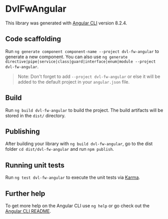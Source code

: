 # DvlFwAngular

This library was generated with [Angular CLI](https://github.com/angular/angular-cli) version 8.2.4.

## Code scaffolding

Run `ng generate component component-name --project dvl-fw-angular` to generate a new component. You can also use `ng generate directive|pipe|service|class|guard|interface|enum|module --project dvl-fw-angular`.
> Note: Don't forget to add `--project dvl-fw-angular` or else it will be added to the default project in your `angular.json` file. 

## Build

Run `ng build dvl-fw-angular` to build the project. The build artifacts will be stored in the `dist/` directory.

## Publishing

After building your library with `ng build dvl-fw-angular`, go to the dist folder `cd dist/dvl-fw-angular` and run `npm publish`.

## Running unit tests

Run `ng test dvl-fw-angular` to execute the unit tests via [Karma](https://karma-runner.github.io).

## Further help

To get more help on the Angular CLI use `ng help` or go check out the [Angular CLI README](https://github.com/angular/angular-cli/blob/master/README.md).
